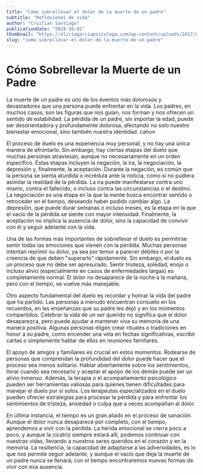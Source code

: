 ```yaml
---
title: "Cómo sobrellevar el dolor de la muerte de un padre"
subtitle: "Reflexiones de vida"
author: "Crsitian Santiago"
publicationDate: "2024-10-02"
thumbnail: "https://aliciagarciapsicologa.com/wp-content/uploads/2017/03/man-g3fefc7b51_1280-1200x720.jpg"
slug: "como-sobrellevar-el-dolor-de-la-muerte-de-un-padre"
---
```


# Cómo Sobrellevar la Muerte de un Padre

La muerte de un padre es uno de los eventos más dolorosos y devastadores que una persona puede enfrentar en la vida. Los padres, en muchos casos, son las figuras que nos guían, nos forman y nos ofrecen un sentido de estabilidad. La pérdida de un padre, sin importar la edad, puede ser desorientadora y profundamente dolorosa, afectando no solo nuestro bienestar emocional, sino también nuestra identidad. cahon

El proceso de duelo es una experiencia muy personal, y no hay una única manera de afrontarlo. Sin embargo, hay ciertas etapas del duelo que muchas personas atraviesan, aunque no necesariamente en un orden específico. Estas etapas incluyen la negación, la ira, la negociación, la depresión y, finalmente, la aceptación. Durante la negación, es común que la persona se sienta aturdida o incrédula ante la noticia, como si no pudiera asimilar la realidad de la pérdida. La ira puede manifestarse contra uno mismo, contra el fallecido, o incluso contra las circunstancias o el destino. La negociación es una etapa en la que la mente busca encontrar sentido o retroceder en el tiempo, deseando haber podido cambiar algo. La depresión, que puede durar semanas o incluso meses, es la etapa en la que el vacío de la pérdida se siente con mayor intensidad. Finalmente, la aceptación no implica la ausencia de dolor, sino la capacidad de convivir con él y seguir adelante con la vida.

Una de las formas más importantes de sobrellevar el duelo es permitirse sentir todas las emociones que vienen con la pérdida. Muchas personas intentan reprimir su dolor, ya sea por temor a parecer débiles o por la creencia de que deben "superarlo" rápidamente. Sin embargo, el duelo es un proceso que no debe ser apresurado. Sentir tristeza, soledad, enojo o incluso alivio (especialmente en casos de enfermedades largas) es completamente normal. El dolor no desaparece de la noche a la mañana, pero con el tiempo, se vuelve más manejable.

Otro aspecto fundamental del duelo es recordar y honrar la vida del padre que ha partido. Las personas a menudo encuentran consuelo en los recuerdos, en las enseñanzas que su padre les dejó y en los momentos compartidos. Celebrar la vida de un ser querido no significa que el dolor desaparezca, pero puede ayudar a mantener viva su memoria de una manera positiva. Algunas personas eligen crear rituales o tradiciones en honor a su padre, como encender una vela en fechas significativas, escribir cartas o simplemente hablar de ellos en reuniones familiares.

El apoyo de amigos y familiares es crucial en estos momentos. Rodearse de personas que comprendan la profundidad del dolor puede hacer que el proceso sea menos solitario. Hablar abiertamente sobre los sentimientos, llorar cuando sea necesario y aceptar el apoyo de los demás puede ser un alivio inmenso. Además, la terapia o el acompañamiento psicológico pueden ser herramientas valiosas para quienes tienen dificultades para manejar el duelo por sí solos. Los terapeutas especializados en el duelo pueden ofrecer estrategias para procesar la pérdida y para enfrentar los sentimientos de tristeza, ansiedad o culpa que a veces acompañan al dolor.

En última instancia, el tiempo es un gran aliado en el proceso de sanación. Aunque el dolor nunca desaparece por completo, con el tiempo, aprendemos a vivir con la pérdida. La herida emocional se cierra poco a poco, y aunque la cicatriz siempre estará allí, podemos continuar con nuestras vidas, llevando a nuestros seres queridos en el corazón y en la memoria. La resiliencia, la capacidad de adaptarse a las adversidades, es lo que nos permite seguir adelante, y aunque el vacío que deja la muerte de un padre nunca se llenará, con el tiempo encontraremos nuevas formas de vivir con esa ausencia.
